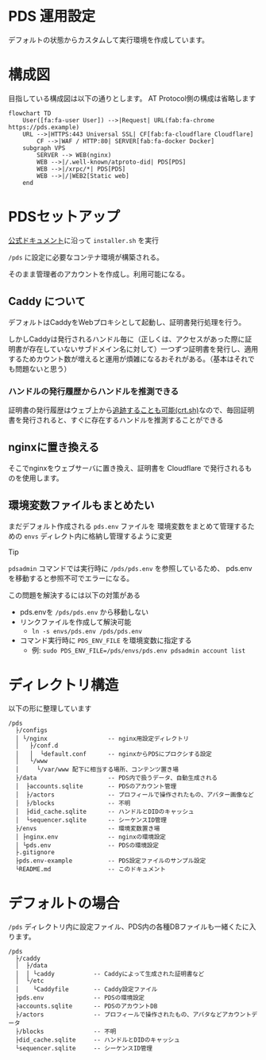 PDS 運用設定
==============

デフォルトの状態からカスタムして実行環境を作成しています。

# 構成図

目指している構成図は以下の通りとします。
AT Protocol側の構成は省略します

```mermaid
flowchart TD
    User([fa:fa-user User]) -->|Request| URL(fab:fa-chrome https://pds.example)
    URL -->|HTTPS:443 Universal SSL| CF[fab:fa-cloudflare Cloudflare]
        CF -->|WAF / HTTP:80| SERVER[fab:fa-docker Docker]
    subgraph VPS
        SERVER --> WEB(nginx)
        WEB -->|/.well-known/atproto-did| PDS[PDS]
        WEB -->|/xrpc/*| PDS[PDS]
        WEB -->|/|WEB2[Static web]
    end
```



# PDSセットアップ

[公式ドキュメント](https://github.com/bluesky-social/pds/blob/main/README.md)に沿って `installer.sh` を実行

`/pds` に設定に必要なコンテナ環境が構築される。

そのまま管理者のアカウントを作成し。利用可能になる。

## Caddy について

デフォルトはCaddyをWebプロキシとして起動し、証明書発行処理を行う。

しかしCaddyは発行されるハンドル毎に（正しくは、アクセスがあった際に証明書が存在していないサブドメイン名に対して）一つずつ証明書を発行し、適用するためカウント数が増えると運用が煩雑になるおそれがある。（基本はそれでも問題ないと思う）

### ハンドルの発行履歴からハンドルを推測できる

証明書の発行履歴はウェブ上から[追跡することも可能(crt.sh)](https://crt.sh/)なので、毎回証明書を発行されると、すぐに存在するハンドルを推測することができる

## nginxに置き換える

そこでnginxをウェブサーバに置き換え、証明書を Cloudflare で発行されるものを使用します。


## 環境変数ファイルもまとめたい

まだデフォルト作成される `pds.env` ファイルを 環境変数をまとめて管理するための `envs` ディレクト内に格納し管理するように変更


> [!TIP]
> `pdsadmin` コマンドでは実行時に `/pds/pds.env` を参照しているため、 pds.env を移動すると参照不可でエラーになる。
> 
> この問題を解決するには以下の対策がある
> - pds.envを `/pds/pds.env` から移動しない
> - リンクファイルを作成して解決可能
>   - `ln -s envs/pds.env /pds/pds.env`
> - コマンド実行時に `PDS_ENV_FILE` を環境変数に指定する
>   - 例: `sudo PDS_ENV_FILE=/pds/envs/pds.env pdsadmin account list`


# ディレクトリ構造

以下の形に整理しています

```plain
/pds
  ├/configs
  │ └/nginx                 -- nginx用設定ディレクトリ
  │   ├/conf.d
  │   │  └default.conf      -- nginxからPDSにプロクシする設定
  │   └/www
  │     └/var/www 配下に相当する場所、コンテンツ置き場
  ├/data                    -- PDS内で扱うデータ、自動生成される
  │  ├accounts.sqlite       -- PDSのアカウント管理
  │  ├/actors               -- プロフィールで操作されたもの、アバター画像など
  │  ├/blocks               -- 不明
  │  ├did_cache.sqlite      -- ハンドルとDIDのキャッシュ
  │  └sequencer.sqlite      -- シーケンスID管理
  ├/envs                    -- 環境変数置き場
  │ ├nginx.env              -- nginxの環境設定
  │ └pds.env                -- PDSの環境設定
  ├.gitignore
  ├pds.env-example          -- PDS設定ファイルのサンプル設定
  └README.md                -- このドキュメント
```




# デフォルトの場合
`/pds` ディレクトリ内に設定ファイル、PDS内の各種DBファイルも一緒くたに入ります。
```plain
/pds
  ├/caddy
  │  ├/data
  │  │ └caddy           -- Caddyによって生成された証明書など
  │  └/etc
  │    └Caddyfile       -- Caddy設定ファイル
  ├pds.env              -- PDSの環境設定
  ├accounts.sqlite      -- PDSのアカウントDB
  ├/actors              -- プロフィールで操作されたもの、アバタなどアカウントデータ
  ├/blocks              -- 不明
  ├did_cache.sqlite     -- ハンドルとDIDのキャッシュ
  └sequencer.sqlite     -- シーケンスID管理